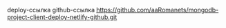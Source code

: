 deploy-ссылка 
github-ссылка https://github.com/aaRomanets/mongodb-project-client-deploy-netlify-github.git